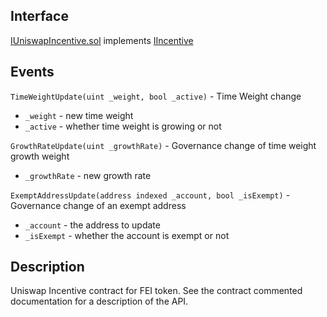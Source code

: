 ## Interface
[IUniswapIncentive.sol](https://github.com/fei-protocol/fei-protocol-core/blob/master/contracts/token/IUniswapIncentive.sol) implements [IIncentive](https://github.com/fei-protocol/fei-protocol-core/wiki/IIncentive)

## Events
`TimeWeightUpdate(uint _weight, bool _active)` - Time Weight change
* `_weight` - new time weight
* `_active` - whether time weight is growing or not

`GrowthRateUpdate(uint _growthRate)` - Governance change of time weight growth weight
* `_growthRate` - new growth rate

`ExemptAddressUpdate(address indexed _account, bool _isExempt)` - Governance change of an exempt address
* `_account` - the address to update
* `_isExempt` - whether the account is exempt or not

## Description
Uniswap Incentive contract for FEI token. See the contract commented documentation for a description of the API.
